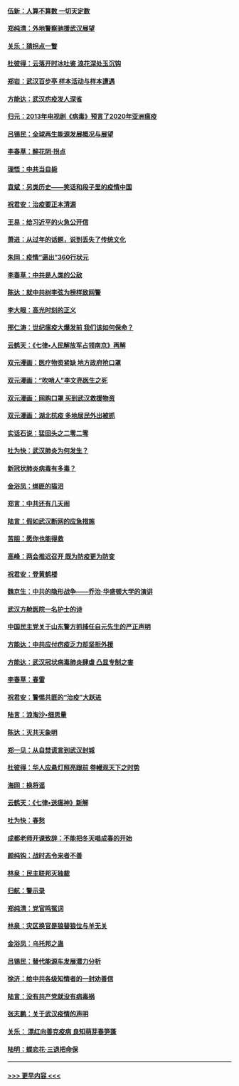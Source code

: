 #### [伍新：人算不算数 一切天定数](../pages/nsc993/n11893372.md?t=02251702) 
#### [郑纯清：外地警察驰援武汉展望](../pages/nsc993/n11893115.md?t=02251702) 
#### [关乐：猜拐点一瞥](../pages/nsc993/n11893020.md?t=02251702) 
#### [杜彼得：云落开时冰吐鉴 浪花深处玉沉钩](../pages/nsc993/n11892107.md?t=02251702) 
#### [郑岩：武汉百步亭 样本活动与样本遭遇](../pages/nsc993/n11892310.md?t=02251702) 
#### [方能达：武汉疠疫发人深省](../pages/nsc993/n11891376.md?t=02251702) 
#### [归元：2013年电视剧《病毒》预言了2020年亚洲瘟疫](../pages/nsc993/n11891126.md?t=02251702) 
#### [吕锡民：全球再生能源发展概况与展望](../pages/nsc993/n11890613.md?t=02251702) 
#### [李春草：醉花阴·拐点](../pages/nsc993/n11890567.md?t=02251702) 
#### [理悟：中共当自毙](../pages/nsc993/n11890559.md?t=02251702) 
#### [袁斌：另类历史——笑话和段子里的疫情中国](../pages/nsc993/n11889243.md?t=02251702) 
#### [祝君安：治疫要正本清源](../pages/nsc993/n11889085.md?t=02251702) 
#### [王易：给习近平的火急公开信](../pages/nsc993/n11888225.md?t=02251702) 
#### [萧进：从过年的话题，说到丢失了传统文化](../pages/nsc993/n11887732.md?t=02251702) 
#### [朱同：疫情“逼出”360行状元](../pages/nsc993/n11887678.md?t=02251702) 
#### [李春草：中共是人类的公敌](../pages/nsc993/n11887656.md?t=02251702) 
#### [陈达：就中共树李弦为榜样致网警](../pages/nsc993/n11887625.md?t=02251702) 
#### [李大眼：高光时刻的正义](../pages/nsc993/n11887585.md?t=02251702) 
#### [邢仁涛：世纪瘟疫大爆发前 我们该如何保命？](../pages/nsc993/n11887535.md?t=02251702) 
#### [云鹤天：《七律▪人民解放军占领南京》再解](../pages/nsc993/n11887524.md?t=02251702) 
#### [双元漫画：医疗物资紧缺 地方政府抢口罩](../pages/nsc993/n11884744.md?t=02251702) 
#### [双元漫画：“吹哨人”李文亮医生之死](../pages/nsc993/n11884705.md?t=02251702) 
#### [双元漫画：网购口罩 买到武汉救援物资](../pages/nsc993/n11884670.md?t=02251702) 
#### [双元漫画：湖北抗疫 多地居民外出被抓](../pages/nsc993/n11884643.md?t=02251702) 
#### [实话石说：猛回头之二零二零](../pages/nsc993/n11883968.md?t=02251702) 
#### [吐为快：武汉肺炎为何发生？](../pages/nsc993/n11882180.md?t=02251702) 
#### [新冠状肺炎病毒有多毒？](../pages/nsc993/n11881790.md?t=02251702) 
#### [金浴凤：绑匪的猫泪](../pages/nsc993/n11880664.md?t=02251702) 
#### [郑言：中共还有几天闹](../pages/nsc993/n11880645.md?t=02251702) 
#### [陆言：假如武汉断网的应急措施](../pages/nsc993/n11880619.md?t=02251702) 
#### [苦胆：愿你也能得救](../pages/nsc993/n11880601.md?t=02251702) 
#### [高峰：两会推迟召开  既为防疫更为防变](../pages/nsc993/n11879977.md?t=02251702) 
#### [祝君安：登黄鹤楼](../pages/nsc993/n11880583.md?t=02251702) 
#### [魏京生：中共的隐形战争——乔治‧华盛顿大学的演讲](../pages/nsc993/n11879765.md?t=02251702) 
#### [武汉方舱医院一名护士的诗](../pages/nsc993/n11878480.md?t=02251702) 
#### [中国民主党关于山东警方抓捕任自元先生的严正声明](../pages/nsc993/n11877506.md?t=02251702) 
#### [方能达：中共应付疠疫乏力却坚拒外援](../pages/nsc993/n11877497.md?t=02251702) 
#### [方能达：武汉冠状病毒肺炎肆虐 凸显专制之害](../pages/nsc993/n11877475.md?t=02251702) 
#### [李春草：春雷](../pages/nsc993/n11876287.md?t=02251702) 
#### [祝君安：警惕共匪的“治疫”大跃进](../pages/nsc993/n11876084.md?t=02251702) 
#### [陆言：浪淘沙•细思量](../pages/nsc993/n11876071.md?t=02251702) 
#### [陈达：灭共天象明](../pages/nsc993/n11876063.md?t=02251702) 
#### [郑一见：从自焚谎言到武汉封城](../pages/nsc993/n11875621.md?t=02251702) 
#### [杜彼得：华人应悬灯照亮跟前 卷幔观天下之时势](../pages/nsc993/n11874822.md?t=02251702) 
#### [海网：换将谣](../pages/nsc993/n11873712.md?t=02251702) 
#### [云鹤天：《七律▪送瘟神》新解](../pages/nsc993/n11873598.md?t=02251702) 
#### [吐为快：春愁](../pages/nsc993/n11872801.md?t=02251702) 
#### [成都老师开课致辞：不能把冬天唱成春的开始](../pages/nsc993/n11872653.md?t=02251702) 
#### [颜纯钩：战时态令来者不善](../pages/nsc993/n11872011.md?t=02251702) 
#### [林泉：民主联邦灭独裁](../pages/nsc993/n11870998.md?t=02251702) 
#### [归航：警示录](../pages/nsc993/n11870963.md?t=02251702) 
#### [郑纯清：党官鸣冤词](../pages/nsc993/n11870938.md?t=02251702) 
#### [林泉：灾区换官是狼替狼位与羊无关](../pages/nsc993/n11870896.md?t=02251702) 
#### [金浴凤：乌托邦之蛊](../pages/nsc993/n11870879.md?t=02251702) 
#### [吕锡民：替代能源车发展潜力分析](../pages/nsc993/n11870656.md?t=02251702) 
#### [徐济：给中共各级知情者的一封劝善信](../pages/nsc993/n11868561.md?t=02251702) 
#### [陆言：没有共产党就没有病毒祸](../pages/nsc993/n11868232.md?t=02251702) 
#### [张志鹏：关于武汉疫情的声明](../pages/nsc993/n11867182.md?t=02251702) 
#### [关乐： 漂红向善克疫病 良知萌芽春笋蓬](../pages/nsc993/n11865710.md?t=02251702) 
#### [陆明：蝶恋花‧三退把命保](../pages/nsc993/n11865673.md?t=02251702) 

----
#### [ >>> 更早内容 <<< ](../indexes/nsc993-earlier.md)
